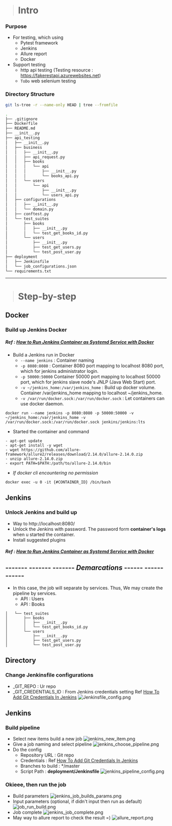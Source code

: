 > # Intro
### **Purpose**
* For testing, which using
  * Pytest framework
  * Jenkins
  * Allure report
  * Docker
* Support testing
  * http api testing (Testing resource : https://fakerestapi.azurewebsites.net)
  * `ToDo` web selenium testing

### **Directory Structure**
```bash
git ls-tree -r --name-only HEAD | tree --fromfile

.
├── .gitignore
├── Dockerfile
├── README.md
├── __init__.py
├── api_testing
│   ├── __init__.py
│   ├── business
│   │   ├── __init__.py
│   │   ├── api_request.py
│   │   ├── books
│   │   │   └── api
│   │   │       ├── __init__.py
│   │   │       └── books_api.py
│   │   └── users
│   │       └── api
│   │           ├── __init__.py
│   │           └── users_api.py
│   ├── configurations
│   │   ├── __init__.py
│   │   └── domain.py
│   ├── conftest.py
│   └── test_suites
│       ├── books
│       │   ├── __init__.py
│       │   └── test_get_books_id.py
│       └── users
│           ├── __init__.py
│           ├── test_get_users.py
│           └── test_post_user.py
├── deployment
│   ├── Jenkinsfile
│   └── job_configurations.json
└── requirements.txt

```

--- --- ---

> # Step-by-step

## **Docker**
### Build up Jenkins Docker
##### Ref : [How to Run Jenkins Container as Systemd Service with Docker](https://www.linuxtechi.com/run-jenkins-docker-container-systemd/)

* Build a Jenkins run in Docker
  * `--name jenkins` : Container naming
  * `-p 8080:8080` : Container 8080 port mapping to localhost 8080 port, which for jenkins administrator login.
  * `-p 50000:50000` Container 50000 port mapping to localhost 50000 port, which for jenkins slave node's JNLP (Java Web Start) port.
  * `-v ~/jenkins_home:/var/jenkins_home` : Build up docker volume. Container /var/jenkins_home mapping to localhost ~/jenkins_home.
  * `-v /var/run/docker.sock:/var/run/docker.sock` : Let containers can use docker daemon.
```commandline
docker run --name jenkins -p 8080:8080 -p 50000:50000 -v ~/jenkins_home:/var/jenkins_home -v /var/run/docker.sock:/var/run/docker.sock jenkins/jenkins:lts
```

* Started the container and command
```commandline
- apt-get update
- apt-get install -y wget
- wget https://github.com/allure-framework/allure2/releases/download/2.14.0/allure-2.14.0.zip
- unzip allure-2.14.0.zip
- export PATH=$PATH:/path/to/allure-2.14.0/bin
```

* _If docker cli encountering no permission_
```commandline
docker exec -u 0 -it {#CONTAINER_ID} /bin/bash
```

## **Jenkins**
### Unlock Jenkins and build up
* Way to http://localhost:8080/ 
* Unlock the Jenkins with password.
The password form **container's logs** when u started the container.
* Install suggested plugins

##### Ref : [How to Run Jenkins Container as Systemd Service with Docker](https://www.linuxtechi.com/run-jenkins-docker-container-systemd/)

## ------- ------- ------- _Demarcations_ ------ ------ ------


* In this case, the job will separate by services. 
Thus, We may create the pipeline by services.
  * API : Users
  * API : Books
```commandline
│   └── test_suites
│       ├── books
│       │   ├── __init__.py
│       │   └── test_get_books_id.py
│       └── users
│           ├── __init__.py
│           ├── test_get_users.py
│           └── test_post_user.py
```
## **Directory**
### Change Jenkinsfile configurations
* _GIT_REPO : Ur repo
* _GIT_CREDENTIALS_ID : From Jenkins credentials setting Ref [How To Add Git Credentials In Jenkins](https://www.cybrosys.com/blog/how-to-add-git-credentials-in-jenkins)
![Jenkinsfile_config.png](git_readme%2FJenkinsfile_config.png)

## **Jenkins**
### Build pipeline
* Select new items build a new job
![jenkins_new_item.png](git_readme%2Fjenkins_new_item.png)
* Give a job naming and select pipeline
![jenkins_choose_pipeline.png](git_readme%2Fjenkins_choose_pipeline.png)
* Do the config
  * Repository URL : Git repo
  * Credentials : Ref [How To Add Git Credentials In Jenkins](https://www.cybrosys.com/blog/how-to-add-git-credentials-in-jenkins)
  * Branches to build : */master
  * Script Path : **deployment/Jenkinsfile**
![jenkins_pipeline_config.png](git_readme%2Fjenkins_pipeline_config.png)

### Okieee, then run the job
* Build parameters
![jenkins_job_builds_params.png](git_readme%2Fjenkins_job_builds_params.png)
* Input parameters (optional, if didn't input then run as default)
![job_run_build.png](git_readme%2Fjob_run_build.png)
* Job complete
![jenkins_job_complete.png](git_readme%2Fjenkins_job_complete.png)
* May way to allure report to check the result =)
![allure_report.png](git_readme%2Fallure_report.png)